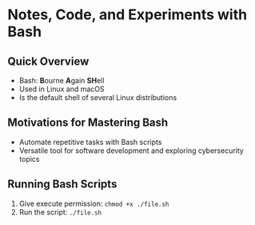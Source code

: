 # Notes, Code, and Experiments with Bash

## Quick Overview
- Bash: **B**ourne **A**gain **SH**ell
- Used in Linux and macOS
- Is the default shell of several Linux distributions


## Motivations for Mastering Bash
- Automate repetitive tasks with Bash scripts
- Versatile tool for software development and exploring cybersecurity topics


## Running Bash Scripts
1. Give execute permission: `chmod +x ./file.sh`
2. Run the script: `./file.sh`
